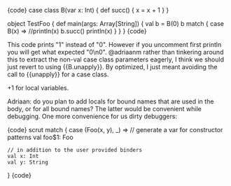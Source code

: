 {code}
case class B(var x: Int) {
  def succ() {
    x = x + 1
  }
}

object TestFoo {
  def main(args: Array[String]) {
    val b = B(0)
    b match {
      case B(x) =>
        //println(x)
        b.succ()
        println(x)
    }
  }
}
{code}

This code prints "1" instead of "0". However if you uncomment first println you will get what expected "0\n0".
@adriaanm rather than tinkering around this to extract the non-val case class parameters eagerly, I think we should just revert to using {{B.unapply}}.
By optimized, I just meant avoiding the call to {{unapply}} for a case class. 

+1 for local variables. 

Adriaan: do you plan to add locals for bound names that are used in the body, or for all bound names? The latter would be convenient while debugging.
One more convenience for us dirty debuggers:

{code}
scrut match {
  case (Foo(x, y), _) =>
    // generate a var for constructor patterns
    val foo$1: Foo

    // in addition to the user provided binders
    val x: Int
    val y: String
}
{code}
